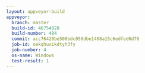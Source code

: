 ```yaml
---
layout: appveyor-build
appveyor:
  branch: master
  build-id: 46754028
  build-number: 484
  commit: acc76420be500bdc050dbe1408a15c6edfed0d70
  job-id: oekqhuxikdtyh3fy
  job-number: 4
  os-name: Windows
  test-result: 1
---
```

